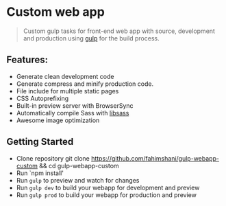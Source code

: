 # Custom web app
> Custom gulp tasks for front-end web app with source, development and production using [gulp](http://gulpjs.com/) for the build process.

## Features:
* Generate clean development code
* Generate compress and minify production code.
* File include for multiple static pages
* CSS Autoprefixing
* Built-in preview server with BrowserSync
* Automatically compile Sass with [libsass](http://libsass.org)
* Awesome image optimization


## Getting Started

- Clone repository git clone https://github.com/fahimshani/gulp-webapp-custom && cd gulp-webapp-custom
- Run `npm install'
- Run `gulp` to preview and watch for changes
- Run `gulp dev` to build your webapp for development and preview
- Run `gulp prod` to build your webapp for production and preview
